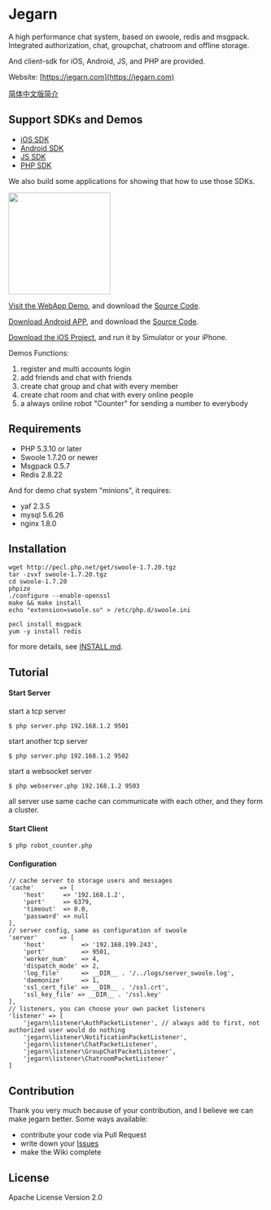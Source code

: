 Jegarn
======

A high performance chat system, based on swoole, redis and msgpack.
Integrated authorization, chat, groupchat, chatroom and offline storage.

And client-sdk for iOS, Android, JS, and PHP are provided.

Website: [https://jegarn.com](https://jegarn.com)

[简体中文版简介](README_zh-cn.md)




Support SDKs and Demos
------

- [iOS SDK](https://github.com/Yaoguais/jegarn/blob/master/sdk/ios/src/README.md)
- [Android SDK](https://github.com/Yaoguais/jegarn/blob/master/sdk/android/src/README.md)
- [JS SDK](https://github.com/Yaoguais/jegarn/blob/master/sdk/js/src/README.md)
- [PHP SDK](https://github.com/Yaoguais/jegarn/blob/master/sdk/php/src/README.md)

We also build some applications for showing that how to use those SDKs.

<a href="https://raw.githubusercontent.com/Yaoguais/jegarn/master/examples/web-chat-system/app/public/images/jegarn_demo.gif" target="__blank"><img src="https://raw.githubusercontent
.com/Yaoguais/jegarn/master/examples/web-chat-system/app/public/images/jegarn_demo.gif" width="200"></a>

[Visit the WebApp Demo](https://jegarn.com/minions.html),
and download the [Source Code](https://github.com/Yaoguais/jegarn/blob/master/examples/web-chat-system).

[Download Android APP](https://jegarn.com/minions.apk),
and download the [Source Code](https://github.com/Yaoguais/android-on-the-way/tree/master/android-chat-system).

[Download the iOS Project](https://github.com/Yaoguais/ios-on-the-way/tree/master/minions),
and run it by Simulator or your iPhone.

Demos Functions:

1. register and multi accounts login
2. add friends and chat with friends
3. create chat group and chat with every member
4. create chat room and chat with every online people
5. a always online robot "Counter" for sending a number to everybody




Requirements
------

* PHP 5.3.10 or later
* Swoole 1.7.20 or newer
* Msgpack 0.5.7
* Redis 2.8.22

And for demo chat system "minions", it requires:

* yaf 2.3.5
* mysql 5.6.26
* nginx 1.8.0




Installation
------


	wget http://pecl.php.net/get/swoole-1.7.20.tgz
	tar -zvxf swoole-1.7.20.tgz 
	cd swoole-1.7.20
	phpize
	./configure --enable-openssl
	make && make install
	echo "extension=swoole.so" > /etc/php.d/swoole.ini
	
	pecl install msgpack
	yum -y install redis

for more details, see [INSTALL.md](./INSTALL.md).





Tutorial
------

#### Start Server

start a tcp server

	$ php server.php 192.168.1.2 9501

start another tcp server

	$ php server.php 192.168.1.2 9502

start a websocket server
	
	$ php webserver.php 192.168.1.2 9503

all server use same cache can communicate with each other, and they form a cluster.


#### Start Client

	$ php robot_counter.php


#### Configuration

	// cache server to storage users and messages
	'cache'       => [
        'host'     => '192.168.1.2',
        'port'     => 6379,
        'timeout'  => 0.0,
        'password' => null
    ],
	// server config, same as configuration of swoole
    'server'      => [
        'host'          => '192.168.199.243',
        'port'          => 9501,
        'worker_num'    => 4,
        'dispatch_mode' => 2,
        'log_file'      => __DIR__ . '/../logs/server_swoole.log',
        'daemonize'     => 1,
        'ssl_cert_file' => __DIR__ . '/ssl.crt',
        'ssl_key_file' => __DIR__ . '/ssl.key'
    ],
	// listeners, you can choose your own packet listeners
    'listener' => [
        'jegarn\listener\AuthPacketListener', // always add to first, not authorized user would do nothing
        'jegarn\listener\NotificationPacketListener',
        'jegarn\listener\ChatPacketListener',
        'jegarn\listener\GroupChatPacketListener',
        'jegarn\listener\ChatroomPacketListener'
    ]





Contribution
------

Thank you very much because of your contribution, and I believe we can make jegarn better.
Some ways available:

* contribute your code via Pull Request
* write down your [Issues](https://github.com/Yaoguais/jegarn/issues)
* make the Wiki complete





License
------

Apache License Version 2.0
